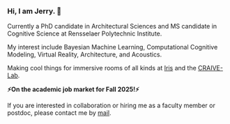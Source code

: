 ### Hi, I am Jerry. 👋

Currently a PhD candidate in Architectural Sciences and MS candidate in Cognitive Science at Rensselaer Polytechnic Institute.

My interest include Bayesian Machine Learning, Computational Cognitive Modeling, Virtual Reality, Architecture, and Acoustics. 

Making cool things for immersive rooms of all kinds at [Iris](https://github.com/iris-collective) and the [CRAIVE-Lab](https://github.com/craive-lab).

**⚡On the academic job market for Fall 2025!⚡** 

If you are interested in collaboration or hiring me as a faculty member or postdoc, please contact me by [mail](aca.jerryh@gmail.com).


<!--
**jerrymhuang/jerrymhuang** is a ✨ _special_ ✨ repository because its `README.md` (this file) appears on your GitHub profile.

Here are some ideas to get you started:

- 🔭 I’m currently working on ...
- 🌱 I’m currently learning ...
- 👯 I’m looking to collaborate on ...
- 🤔 I’m looking for help with ...
- 💬 Ask me about ...
- 📫 How to reach me: ...
- 😄 Pronouns: ...
- ⚡ Fun fact: ...
-->
